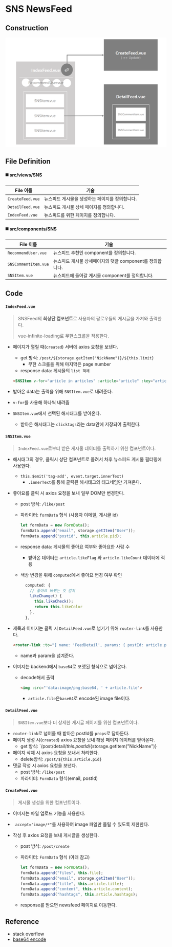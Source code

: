 # SNS NewsFeed

## Construction

![newsfeed_construction](../images/newsfeed_construction.png)

## File Definition

#### :black_medium_square: src/views/SNS

| File 이름        | 기술                                            |
| ---------------- | ----------------------------------------------- |
| `CreateFeed.vue` | 뉴스피드 게시물을 생성하는 페이지를 정의합니다. |
| `DetailFeed.vue` | 뉴스피드 게시물 상세 페이지를 정의합니다.       |
| `IndexFeed.vue`  | 뉴스피드를 위한 페이지를 정의합니다.            |

#### :black_medium_square: src/components/SNS

| File 이름            | 기술                                                       |
| -------------------- | ---------------------------------------------------------- |
| `RecommendUser.vue`  | 뉴스피드 추천인 component를 정의합니다.                    |
| `SNSCommentItem.vue` | 뉴스피드 게시물 상세페이지의  댓글 component를 정의합니다. |
| `SNSItem.vue`        | 뉴스피드에 들어갈 게시물 component를 정의합니다.           |



## Code

#### `IndexFeed.vue`

> SNSFeed의 **최상단 컴포넌트**로 사용자의 팔로우들의 게시글을 가져와 출력한다.
>
> vue-infinite-loading로 무한스크롤을 적용한다.

- 페이지가 열릴 때(`created`) 서버에 axios 요청을 보낸다.
  - get 방식: `/post/${storage.getItem("NickName")}/${this.limit}`
    - 무한 스크롤을 위해 마지막은 page number
  - response data: 게시물의 `list 객체`

  ```html
  <SNSItem v-for="article in articles" :article="article" :key="article.title" @tag-add="tagAdd"/>
  ```

- 받아온 data는 출력을 위해 `SNSItem.vue`로 내려준다.
  
- `v-for`를 사용해 하나씩 내려줌
  
- `SNSItem.vue`에서 선택된 해시태그를 받아온다.

  - 받아온 해시태그는 `clicktags`라는 data안에 저장되어 출력한다.



#### `SNSItem.vue`

> `IndexFeed.vue`로부터 받은 게시물 데이터를 출력하기 위한 컴포넌트이다.

- 해시태그의 경우, 클릭시 상단 컴포넌트로 올려서 차후 뉴스피드 게시물 필터링에 사용한다.

  - `this.$emit('tag-add', event.target.innerText)`
    - `.innerText`를 통해 클릭된 해시태그의 태그네임만 가져온다.

- 좋아요를 클릭 시 axios 요청을 보내 일부 DOM만 변경한다.

  - post 방식: `/like/post`

  - 파라미터: `formData` 형식 (사용자 이메일, 게시글 id)

    ```javascript
    let formData = new FormData();
    formData.append("email", storage.getItem("User"));
    formData.append("postid", this.article.pid);
    ```

  - response data: 게시물의 좋아요 여부와 좋아요한 사람 수

    - 받아온 데이터는 `article.likeFlag` 와 `article.likeCount` 데이터에 적용

  - 색상 변경을 위해 `computed`에서 좋아요 변경 여부 확인

    ```javascript
      computed: {
        // 좋아요 바뀌는 것 감지
        likeChange() {
          this.likeCheck();
          return this.likeColor
        },
      },
    ```

- 제목과 이미지는 클릭 시 `DetailFeed.vue`로 넘기기 위해 `router-link`를 사용한다.

  ```html
  <router-link :to="{ name: 'FeedDetail', params: { postId: article.pid }}"></router-link>
  ```

  - name과 param을 넘겨준다.

- 이미지는 backend에서 `base64`로 포맷된 형식으로 넘어온다.

  - decode해서 출력

    ```html
    <img :src="'data:image/png;base64, ' + article.file">
    ```

    - `article.file`은`base64`로 encode된 image file이다.



#### `DetailFeed.vue`

> `SNSItem.vue`보다 더 상세한 게시글 페이지를 위한 컴포넌트이다.

- `router-link`로 넘어올 때 받아온 postId를 `props`로 담아둔다.
- 페이지 생성 시(`created`) axios 요청을 보내 해당 페이지 데이터를 받아온다.
  - get 방식: `/post/detail/${this.postId}/${storage.getItem("NickName")}
- 페이지 삭제 시 axios 요청을 보내서 처리한다.
  - delete방식: `/post/${this.article.pid}`
- 댓글 작성 시 axios 요청을 보낸다.
  - post 방식: `/like/post`
  - 파라미터: `FormData` 형식(email, postId)



#### `CreateFeed.vue`

> 게시물 생성을 위한 컴포넌트이다.

- 이미지는 파일 업로드 기능을 사용한다.
  
- ` accept="image/*"`를 사용하여 image 파일만 올릴 수 있도록 제한한다.
  
- 작성 후 axios 요청을 보내 게시글을 생성한다.

  - post 방식: `/post/create`

  - 파라미터: `FormData` 형식 (아래 참고)

    ```javascript
    let formData = new FormData();
    formData.append("files", this.file);
    formData.append("email", storage.getItem("User"));
    formData.append("title", this.article.title);
    formData.append("content", this.article.content);
    formData.append("hashtags", this.article.hashtags);
    ```

  - response를 받으면 newsfeed 페이지로 이동한다.



## Reference

- stack overflow
- [base64 encode]([https://www.it-swarm.dev/ko/javascript/%EC%9E%90%EB%B0%94-%EC%8A%A4%ED%81%AC%EB%A6%BD%ED%8A%B8%EB%A5%BC-%EC%82%AC%EC%9A%A9%ED%95%98%EC%97%AC-base64-%EB%AC%B8%EC%9E%90%EC%97%B4%EB%A1%9C-%EC%9D%B4%EB%AF%B8%EC%A7%80%EB%A5%BC-%EB%B3%80%ED%99%98%ED%95%98%EB%8A%94-%EB%B0%A9%EB%B2%95/972897309/](https://www.it-swarm.dev/ko/javascript/자바-스크립트를-사용하여-base64-문자열로-이미지를-변환하는-방법/972897309/))

